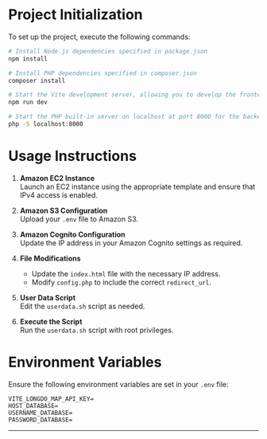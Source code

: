 # Project Initialization

To set up the project, execute the following commands:

```bash
# Install Node.js dependencies specified in package.json
npm install

# Install PHP dependencies specified in composer.json
composer install

# Start the Vite development server, allowing you to develop the frontend with live reloading
npm run dev 

# Start the PHP built-in server on localhost at port 8000 for the backend
php -S localhost:8000

```

# Usage Instructions

1. **Amazon EC2 Instance**  
   Launch an EC2 instance using the appropriate template and ensure that IPv4 access is enabled.

2. **Amazon S3 Configuration**  
   Upload your `.env` file to Amazon S3.

3. **Amazon Cognito Configuration**  
   Update the IP address in your Amazon Cognito settings as required.

4. **File Modifications**
    - Update the `index.html` file with the necessary IP address.
    - Modify `config.php` to include the correct `redirect_url`.

5. **User Data Script**  
   Edit the `userdata.sh` script as needed.

6. **Execute the Script**  
   Run the `userdata.sh` script with root privileges.

# Environment Variables

Ensure the following environment variables are set in your `.env` file:

```
VITE_LONGDO_MAP_API_KEY=
HOST_DATABASE=
USERNAME_DATABASE=
PASSWORD_DATABASE=
```

---
